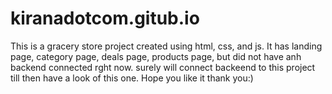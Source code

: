# kiranadotcom.gitub.io 
This is a gracery store project created using html, css, and js. It has landing page, category page, deals page, products page, but did not have anh backend connected rght now. surely will connect backeend to this project till then have a look of this one.
Hope you like it thank you:) 
